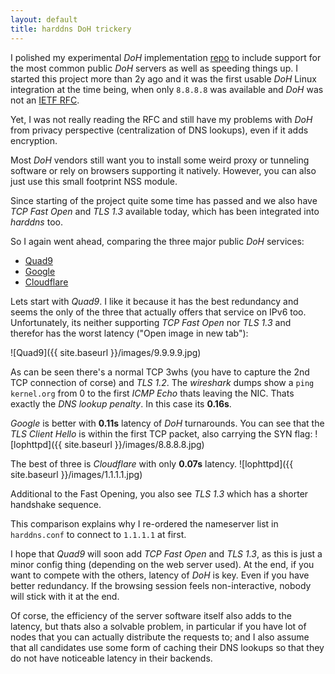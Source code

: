 ```yaml
---
layout: default
title: harddns DoH trickery
---
```


I polished my experimental *DoH* implementation [repo](https://github.com/stealth/harddns)
to include support for the most common public *DoH* servers as well as speeding
things up. I started this project more than 2y ago and it was the first
usable *DoH* Linux integration at the time being, when only `8.8.8.8` was available
and *DoH* was not an [IETF RFC](https://datatracker.ietf.org/doc/rfc8484/).

Yet, I was not really reading the RFC and still have my problems with *DoH*
from privacy perspective (centralization of DNS lookups), even if it adds
encryption.

Most *DoH* vendors still want you to install some weird proxy or tunneling
software or rely on browsers supporting it natively. However, you can
also just use this small footprint NSS module.

Since starting of the project quite some time has passed and we also have *TCP Fast
Open* and *TLS 1.3* available today, which has been integrated into *harddns* too.

So I again went ahead, comparing the three major public *DoH* services:

 * [Quad9](https://www.quad9.net/doh-quad9-dns-servers)
 * [Google](https://developers.google.com/speed/public-dns/docs/dns-over-https)
 * [Cloudflare](https://developers.cloudflare.com/1.1.1.1/dns-over-https/)

Lets start with *Quad9*. I like it because it has the best redundancy
and seems the only of the three that actually offers that service on
IPv6 too. Unfortunately, its neither supporting *TCP Fast Open* nor *TLS 1.3*
and therefor has the worst latency ("Open image in new tab"):

![Quad9]({{ site.baseurl }}/images/9.9.9.9.jpg)


As can be seen there's a normal TCP 3whs (you have to capture the 2nd TCP connection of corse)
and *TLS 1.2*. The *wireshark* dumps show a `ping kernel.org` from 0 to the first *ICMP Echo*
thats leaving the NIC. Thats exactly the *DNS lookup penalty*. In this case its **0.16s**.

*Google* is better with **0.11s** latency of *DoH* turnarounds. You can see that the
*TLS Client Hello* is within the first TCP packet, also carrying the SYN flag:
![lophttpd]({{ site.baseurl }}/images/8.8.8.8.jpg)


The best of three is *Cloudflare* with only **0.07s** latency.
![lophttpd]({{ site.baseurl }}/images/1.1.1.1.jpg)


Additional to the Fast Opening, you also see *TLS 1.3* which has a shorter
handshake sequence.

This comparison explains why I re-ordered the nameserver list in `harddns.conf`
to connect to `1.1.1.1` at first.

I hope that *Quad9* will soon add *TCP Fast Open* and *TLS 1.3*, as this is just
a minor config thing (depending on the web server used). At the end, if you
want to compete with the others, latency of *DoH* is key. Even if you have better
redundancy. If the browsing session feels non-interactive, nobody will stick
with it at the end.

Of corse, the efficiency of the server software itself also adds to the latency,
but thats also a solvable problem, in particular if you have lot of nodes that you
can actually distribute the requests to; and I also assume that all candidates
use some form of caching their DNS lookups so that they do not have noticeable latency in
their backends.



